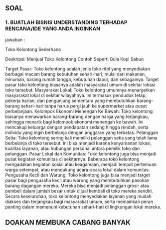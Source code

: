 ## SOAL

### 1. BUATLAH BISNIS UNDERSTANDING TERHADAP RENCANA/IDE YANG ANDA INGINKAN
jawaban :

Toko Kelontong Sederhana 

Deskripsi: 
Menjual Toko Kelontong Contoh Seperti Gula Kopi Sabun

Target Pasar: Toko kelontong adalah jenis toko ritel yang menyediakan berbagai macam barang kebutuhan sehari-hari, mulai dari makanan, minuman, barang rumah tangga, kebutuhan dapur, dan sebagainya. Target pasar toko kelontong biasanya adalah masyarakat umum di sekitar lokasi toko tersebut.
Masyarakat Lokal: Toko kelontong umumnya menargetkan masyarakat lokal di sekitar wilayahnya. Ini termasuk penduduk tetap, pekerja harian, dan pengunjung sementara yang membutuhkan barang-barang sehari-hari tanpa harus pergi jauh ke supermarket atau pusat perbelanjaan.
Kelompok Ekonomi Menengah Ke Bawah: Toko kelontong biasanya menawarkan barang-barang dengan harga yang terjangkau, sehingga menarik bagi kelompok ekonomi menengah ke bawah. Ini mencakup keluarga dengan pendapatan sedang hingga rendah, serta individu yang ingin berbelanja dengan anggaran yang terbatas.
Pelanggan Setia: Toko kelontong sering kali memiliki pelanggan setia yang telah lama berbelanja di toko tersebut. Ini bisa menjadi karena kenyamanan lokasi, kualitas layanan, atau hubungan personal antara pemilik toko dan pelanggan.
Pasar Lokal dan Komunitas: Toko kelontong juga bisa menjadi pusat kegiatan komunitas di sekitarnya. Beberapa toko kelontong mengadakan kegiatan sosial atau keagamaan, menjadi tempat pertemuan warga setempat, atau mendukung acara-acara lokal dalam komunitas.
Pengusaha Kecil dan Warung: Toko kelontong juga bisa menjadi target pasar bagi pengusaha kecil atau warung yang membutuhkan pasokan barang dagangan mereka. Mereka bisa menjadi pelanggan grosir atau pembeli dalam jumlah besar untuk dijual kembali di toko mereka sendiri.
Secara keseluruhan, toko kelontong menyediakan layanan yang mudah diakses dan terjangkau bagi masyarakat umum, serta memainkan peran penting dalam memenuhi kebutuhan sehari-hari di lingkungan lokal mereka.

## DOAKAN MEMBUKA CABANG BANYAK